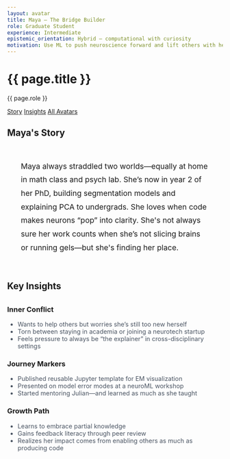```yaml
---
layout: avatar
title: Maya – The Bridge Builder
role: Graduate Student
experience: Intermediate
epistemic_orientation: Hybrid – computational with curiosity
motivation: Use ML to push neuroscience forward and lift others with her
---
```


<div class="main-content">
<div class="hero hero-spaced hero-rounded">
  <div class="hero-content">
    <div class="avatar-header">
      <div>
        <h1>{{ page.title }}</h1>
        <p class="hero-subtitle">{{ page.role }}</p>
      </div>
    </div>
  </div>
</div>

<nav class="avatar-nav">
  <a href="#story">Story</a>
  <a href="#insights">Insights</a>
  <a href="{{ '/avatars/' | relative_url }}">All Avatars</a>
</nav>

<section class="section" id="story">
  <h2>Maya's Story</h2>
  <div style="background: var(--brain-gray); padding: 2rem; border-radius: 12px; margin: 1rem 0;">
    <p style="font-size: 1.1rem; line-height: 1.8; color: var(--synapse-black); margin: 0;">
      Maya always straddled two worlds—equally at home in math class and psych lab. She’s now in year 2 of her PhD, building segmentation models and explaining PCA to undergrads. She loves when code makes neurons “pop” into clarity. She's not always sure her work counts when she’s not slicing brains or running gels—but she's finding her place.
    </p>
  </div>
</section>

<section class="section" id="insights">
  <h2>Key Insights</h2>
  <div class="cards-grid" style="margin: 2rem 0;">
    <div class="card" style="border-left: 4px solid var(--neural-blue);">
      <h3 style="color: var(--neural-blue);">Inner Conflict</h3>
      <ul style="color: #4b5563; margin: 0; font-size: 0.9rem;">
        <li>Wants to help others but worries she’s still too new herself</li>
        <li>Torn between staying in academia or joining a neurotech startup</li>
        <li>Feels pressure to always be “the explainer” in cross-disciplinary settings</li>
      </ul>
    </div>
    <div class="card" style="border-left: 4px solid var(--cerebral-purple);">
      <h3 style="color: var(--cerebral-purple);">Journey Markers</h3>
      <ul style="color: #4b5563; margin: 0; font-size: 0.9rem;">
        <li>Published reusable Jupyter template for EM visualization</li>
        <li>Presented on model error modes at a neuroML workshop</li>
        <li>Started mentoring Julian—and learned as much as she taught</li>
      </ul>
    </div>
    <div class="card" style="border-left: 4px solid var(--axon-cyan);">
      <h3 style="color: var(--axon-cyan);">Growth Path</h3>
      <ul style="color: #4b5563; margin: 0; font-size: 0.9rem;">
        <li>Learns to embrace partial knowledge</li>
        <li>Gains feedback literacy through peer review</li>
        <li>Realizes her impact comes from enabling others as much as producing code</li>
      </ul>
    </div>
  </div>
</section>

</div>

